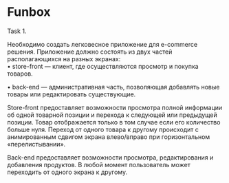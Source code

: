 # Funbox

Task 1. 

Необходимо создать легковесное приложение для e-commerce решения. Приложение должно состоять из двух частей располагающихся на разных экранах:  
• store-front — клиент, где осуществляются просмотр и покупка товаров.

• back-end — административная часть, позволяющая добавлять новые товары или редактировать существующие. 

Store-front предоставляет возможности просмотра полной информации об одной товарной позиции и перехода к следующей или предыдущей позиции. Товар отображается только в том случае если его количество больше нуля. Переход от одного товара к другому происходит с анимированным сдвигом экрана влево/вправо при горизонтальном «перелистывании».

Back-end предоставляет возможности просмотра, редактирования и добавления продуктов.
В любой момент пользователь может переходить от одного экрана к другому.
